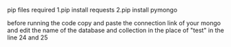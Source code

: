 pip files required 
1.pip install requests
2.pip install pymongo


before running the code copy and  paste the connection link of your mongo and edit the name of the database and collection in the place of "test" in the line 24 and 25
